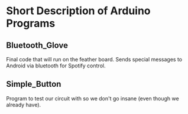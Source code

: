 # Short Description of Arduino Programs

## Bluetooth_Glove
Final code that will run on the feather board. Sends special messages to Android via bluetooth for Spotify control.

## Simple_Button
Program to test our circuit with so we don't go insane (even though we already have).
